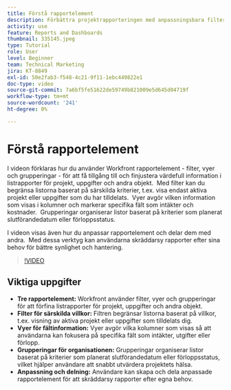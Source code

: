 ```yaml
---
title: Förstå rapportelement
description: Förbättra projektrapporteringen med anpassningsbara filter, vyer och grupperingar som förfinar listrapporter, organiserar data effektivt och möjliggör smidigt samarbete.
activity: use
feature: Reports and Dashboards
thumbnail: 335145.jpeg
type: Tutorial
role: User
level: Beginner
team: Technical Marketing
jira: KT-8849
exl-id: 50e2fab3-f548-4c21-9f11-1ebc449822e1
doc-type: video
source-git-commit: 7a6bf5fe51622de59749b821009e5d645d04719f
workflow-type: tm+mt
source-wordcount: '241'
ht-degree: 0%

---
```


# Förstå rapportelement

I videon förklaras hur du använder Workfront rapportelement - filter, vyer och grupperingar - för att få tillgång till och finjustera värdefull information i listrapporter för projekt, uppgifter och andra objekt. &#x200B; Med filter kan du begränsa listorna baserat på särskilda kriterier, t.ex. visa endast aktiva projekt eller uppgifter som du har tilldelats. &#x200B; Vyer avgör vilken information som visas i kolumner och markerar specifika fält som intäkter och kostnader. &#x200B; Grupperingar organiserar listor baserat på kriterier som planerat slutförandedatum eller förloppsstatus.

I videon visas även hur du anpassar rapportelement och delar dem med andra. &#x200B; Med dessa verktyg kan användarna skräddarsy rapporter efter sina behov för bättre synlighet och hantering.

>[!VIDEO](https://video.tv.adobe.com/v/335145/?quality=12&learn=on&enablevpops)

## Viktiga uppgifter

* **Tre rapportelement:** Workfront använder filter, vyer och grupperingar för att förfina listrapporter för projekt, uppgifter och andra objekt. &#x200B;
* **Filter för särskilda villkor:** Filtren begränsar listorna baserat på villkor, t.ex. visning av aktiva projekt eller uppgifter som tilldelats dig. &#x200B;
* **Vyer för fältinformation:** Vyer avgör vilka kolumner som visas så att användarna kan fokusera på specifika fält som intäkter, utgifter eller förlopp. &#x200B;
* **Grupperingar för organisationen:** Grupperingar organiserar listor baserat på kriterier som planerat slutförandedatum eller förloppsstatus, vilket hjälper användare att snabbt utvärdera projektets hälsa. &#x200B;
* **Anpassning och delning:** Användare kan skapa och dela anpassade rapportelement för att skräddarsy rapporter efter egna behov.
